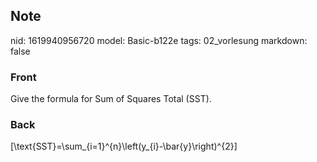## Note
nid: 1619940956720
model: Basic-b122e
tags: 02_vorlesung
markdown: false

### Front
Give the formula for Sum of Squares Total (SST).

### Back
\[\text{SST}=\sum_{i=1}^{n}\left(y_{i}-\bar{y}\right)^{2}\]
